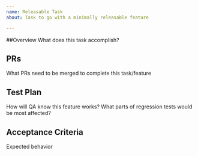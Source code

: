 ```yaml
---
name: Releasable Task
about: Task to go with a minimally releasable feature

---
```


##Overview
What does this task accomplish?
## PRs
What PRs need to be merged to complete this task/feature
## Test Plan
How will QA know this feature works? What parts of regression tests would be most affected?
## Acceptance Criteria
Expected behavior

